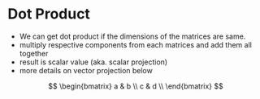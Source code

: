 # Dot Product

* We can get dot product if the dimensions of the matrices are same.
* multiply respective components from each matrices and add them all together
* result is scalar value (aka. scalar projection)
* more details on vector projection below

$$
\begin{bmatrix}
    a & b \\
    c & d \\
\end{bmatrix}
$$